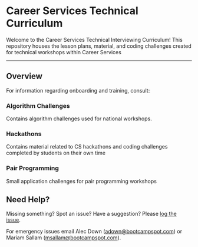 # Career Services Technical Curriculum

Welcome to the Career Services Technical Interviewing Curriculum! This repository houses the lesson plans, material, and coding challenges created for technical workshops within Career Services

---

## Overview

For information regarding onboarding and training, consult: 


### Algorithm Challenges

Contains algorithm challenges used for national workshops.

### Hackathons

Contains material related to CS hackathons and coding challenges completed by students on their own time

### Pair Programming

Small application challenges for pair programming workshops


## Need Help?

Missing something? Spot an issue? Have a suggestion? Please [log the issue](https://github.com/coding-boot-camp/cs-technical-curriculum/issues).

For emergency issues email Alec Down (adown@bootcampspot.com) or Mariam Sallam (msallam@bootcampspot.com).
